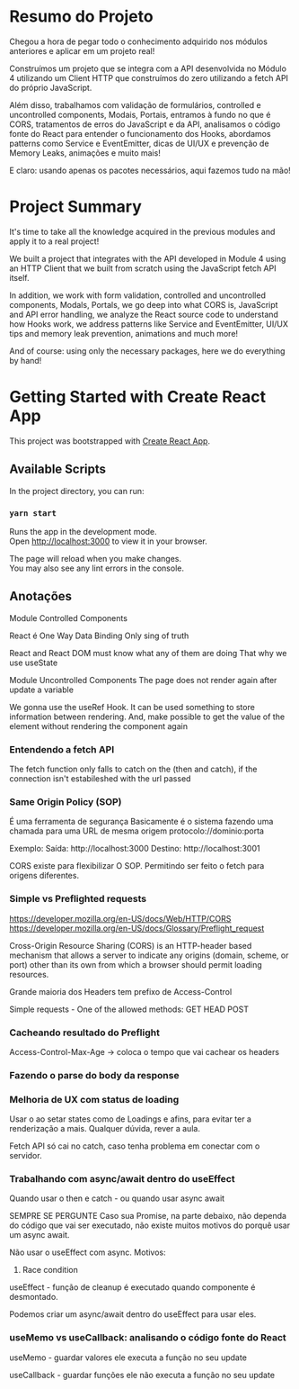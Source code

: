 # Resumo do Projeto

Chegou a hora de pegar todo o conhecimento adquirido nos módulos anteriores e aplicar em um projeto real!

Construímos um projeto que se integra com a API desenvolvida no Módulo 4 utilizando um Client HTTP que construímos do zero utilizando a fetch API do próprio JavaScript.

Além disso, trabalhamos com validação de formulários, controlled e uncontrolled components, Modais, Portais, entramos à fundo no que é CORS, tratamentos de erros do JavaScript e da API, analisamos o código fonte do React para entender o funcionamento dos Hooks, abordamos patterns como Service e EventEmitter, dicas de UI/UX e prevenção de Memory Leaks, animações e muito mais!

E claro: usando apenas os pacotes necessários, aqui fazemos tudo na mão!

# Project Summary

It's time to take all the knowledge acquired in the previous modules and apply it to a real project!

We built a project that integrates with the API developed in Module 4 using an HTTP Client that we built from scratch using the JavaScript fetch API itself.

In addition, we work with form validation, controlled and uncontrolled components, Modals, Portals, we go deep into what CORS is, JavaScript and API error handling, we analyze the React source code to understand how Hooks work, we address patterns like Service and EventEmitter, UI/UX tips and memory leak prevention, animations and much more!

And of course: using only the necessary packages, here we do everything by hand!



# Getting Started with Create React App

This project was bootstrapped with [Create React App](https://github.com/facebook/create-react-app).

## Available Scripts

In the project directory, you can run:

### `yarn start`

Runs the app in the development mode.\
Open [http://localhost:3000](http://localhost:3000) to view it in your browser.

The page will reload when you make changes.\
You may also see any lint errors in the console.


## Anotações

Module Controlled Components

React é One Way Data Binding
Only sing of truth


React and React DOM must know what any of them are doing
That why we use useState

Module Uncontrolled Components
The page does not render again after update a variable

We gonna use the useRef Hook. It can be used something to store information between rendering.
And, make possible to get the value of the element without rendering the component again




### Entendendo a fetch API

The fetch function only falls to catch on the (then and catch), if the connection isn't estabileshed with the url passed

### Same Origin Policy (SOP)
É uma ferramenta de segurança
Basicamente é o sistema fazendo uma chamada para uma URL de mesma origem
protocolo://dominio:porta

Exemplo:
Saída: http://localhost:3000
Destino: http://localhost:3001

CORS existe para flexibilizar O SOP. Permitindo ser feito o fetch para origens diferentes.


### Simple vs Preflighted requests
https://developer.mozilla.org/en-US/docs/Web/HTTP/CORS
https://developer.mozilla.org/en-US/docs/Glossary/Preflight_request

Cross-Origin Resource Sharing (CORS) is an HTTP-header based mechanism that allows a server to indicate any origins (domain, scheme, or port) other than its own from which a browser should permit loading resources.

Grande maioria dos Headers tem prefixo de Access-Control

Simple requests - One of the allowed methods:
GET
HEAD
POST

### Cacheando resultado do Preflight
Access-Control-Max-Age -> coloca o tempo que vai cachear os headers


### Fazendo o parse do body da response




 ### Melhoria de UX com status de loading
Usar o ao setar states como de Loadings e afins, para evitar ter a renderização a mais.
Qualquer dúvida, rever a aula.

Fetch API só cai no catch, caso tenha problema em conectar com o servidor.




### Trabalhando com async/await dentro do useEffect
Quando usar o then e catch - ou quando usar async await

SEMPRE SE PERGUNTE
Caso sua Promise, na parte debaixo, não dependa do código que vai ser executado,
não existe muitos motivos do porquê usar um async await.

Não usar o useEffect com async. Motivos:
1. Race condition


useEffect - função de cleanup é executado quando componente é desmontado.

Podemos criar um async/await dentro do useEffect para usar eles.



### useMemo vs useCallback: analisando o código fonte do React

useMemo - guardar valores
ele executa a função no seu update

useCallback - guardar funções
ele não executa a função no seu update
